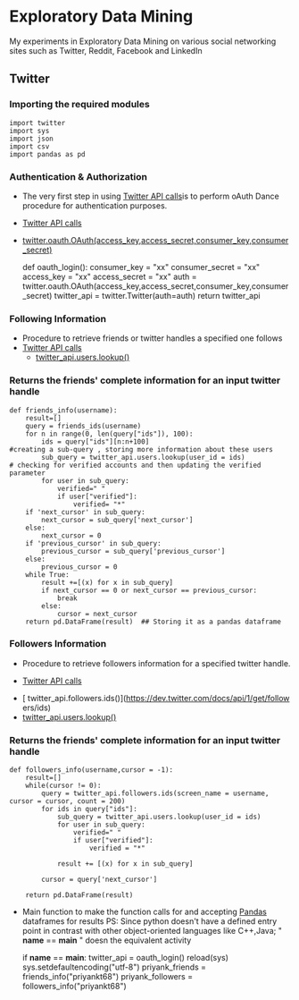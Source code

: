 Exploratory Data Mining
=======================

My experiments in Exploratory Data Mining on various social networking sites such as Twitter, Reddit, Facebook and LinkedIn

## Twitter


### Importing the required modules


    import twitter
    import sys
    import json
    import csv
    import pandas as pd

### Authentication & Authorization
* The very first step in using [ Twitter API
calls](https://dev.twitter.com/docs)is to perform oAuth Dance procedure for
authentication purposes.
* [Twitter API calls](https://dev.twitter.com/docs)
 * [twitter.oauth.OAuth(access_key,access_secret,consumer_key,consumer_secret)](https://dev.twitter.com/docs/auth)

    def oauth_login():
    	consumer_key = "xx"
    	consumer_secret = "xx"
    	access_key = "xx"
    	access_secret = "xx"
    	auth = twitter.oauth.OAuth(access_key,access_secret,consumer_key,consumer_secret)
    	twitter_api = twitter.Twitter(auth=auth)
    	return twitter_api
    

### Following Information

* Procedure to retrieve friends or twitter handles a specified one follows
* [ Twitter API calls](https://dev.twitter.com/docs)
  * [ twitter_api.users.lookup()](https://dev.twitter.com/docs/api/1/get/users/lookup)

### Returns the friends' complete information for an input twitter handle


    def friends_info(username):
    	result=[]
    	query = friends_ids(username)
    	for n in range(0, len(query["ids"]), 100):
    		ids = query["ids"][n:n+100]
    #creating a sub-query , storing more information about these users
    		sub_query = twitter_api.users.lookup(user_id = ids)
    # checking for verified accounts and then updating the verified parameter
    		for user in sub_query:  
    			verified=" "
    			if user["verified"]:
    				verified= "*"
    	if 'next_cursor' in sub_query:
    		next_cursor = sub_query['next_cursor']
    	else:
    		next_cursor = 0
    	if 'previous_cursor' in sub_query:
    		previous_cursor = sub_query['previous_cursor']
    	else:
    		previous_cursor = 0
    	while True:
    		result +=[(x) for x in sub_query]
    		if next_cursor == 0 or next_cursor == previous_cursor:
    			break
    		else:
    			cursor = next_cursor
    	return pd.DataFrame(result)  ## Storing it as a pandas dataframe

### Followers Information
* Procedure to retrieve followers information for a specified twitter handle.
-  [ Twitter API calls](https://dev.twitter.com/docs)
  * [ twitter_api.followers.ids()](https://dev.twitter.com/docs/api/1/get/follow
ers/ids)
  * [ twitter_api.users.lookup()](https://dev.twitter.com/docs/api/1/get/users/lookup)

### Returns the friends' complete information for an input twitter handle
    


    def followers_info(username,cursor = -1):
    	result=[]
    	while(cursor != 0):
    		query = twitter_api.followers.ids(screen_name = username, cursor = cursor, count = 200)
    		for ids in query["ids"]:
    			sub_query = twitter_api.users.lookup(user_id = ids)
    			for user in sub_query:
    				verified=" "
    				if user["verified"]:
    					verified = "*"
    			
    			result += [(x) for x in sub_query]
    
    		cursor = query['next_cursor']
    
    	return pd.DataFrame(result)
    

* Main function to make the function calls for and accepting
[Pandas](http://pandas.pydata.org) dataframes for results
PS: Since python doesn't have a defined entry point in contrast with other
object-oriented languages like C++,Java; " __name__ == __main__ " doesn the
equivalent activity

    if __name__ == __main__:
    	twitter_api = oauth_login()
    	reload(sys)
    	sys.setdefaultencoding("utf-8")
    	priyank_friends = friends_info("priyankt68")
    	priyank_followers = followers_info("priyankt68")
